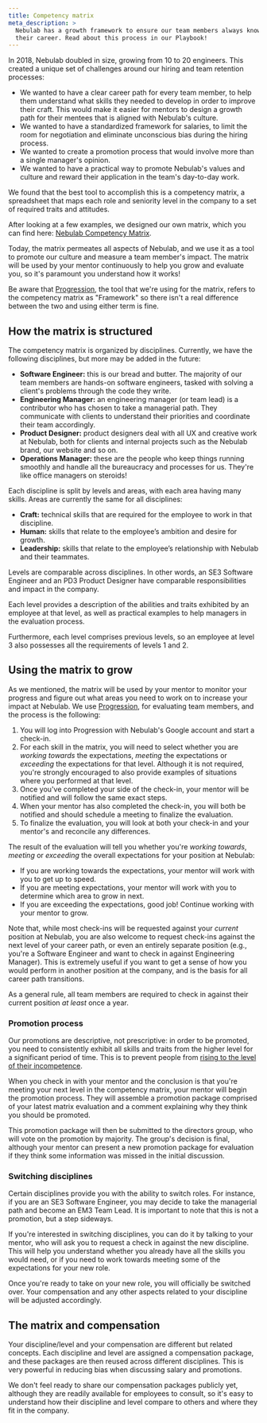 ```yaml
---
title: Competency matrix
meta_description: >
  Nebulab has a growth framework to ensure our team members always know what the next step is for
  their career. Read about this process in our Playbook!
---
```


In 2018, Nebulab doubled in size, growing from 10 to 20 engineers. This created a unique set of
challenges around our hiring and team retention processes:

- We wanted to have a clear career path for every team member, to help them understand what skills
  they needed to develop in order to improve their craft. This would make it easier for mentors to
  design a growth path for their mentees that is aligned with Nebulab's culture.
- We wanted to have a standardized framework for salaries, to limit the room for negotiation and
  eliminate unconscious bias during the hiring process.
- We wanted to create a promotion process that would involve more than a single manager's opinion.
- We wanted to have a practical way to promote Nebulab's values and culture and reward their
  application in the team's day-to-day work.

We found that the best tool to accomplish this is a competency matrix, a spreadsheet that maps each
role and seniority level in the company to a set of required traits and attitudes.

After looking at a few examples, we designed our own matrix, which you can find here:
[Nebulab Competency Matrix][ncm].

Today, the matrix permeates all aspects of Nebulab, and we use it as a tool to promote our culture
and measure a team member's impact. The matrix will be used by your mentor continuously to help you
grow and evaluate you, so it's paramount you understand how it works!

Be aware that [Progression][progression], the tool that we're using for the matrix, refers to the
competency matrix as "Framework" so there isn't a real difference between the two and using either term
is fine.

## How the matrix is structured

The competency matrix is organized by disciplines. Currently, we have the following disciplines,
but more may be added in the future:

- **Software Engineer:** this is our bread and butter. The majority of our team members are hands-on
  software engineers, tasked with solving a client's problems through the code they write.
- **Engineering Manager:** an engineering manager (or team lead) is a contributor who has chosen to
  take a managerial path. They communicate with clients to understand their priorities and
  coordinate their team accordingly.
- **Product Designer:** product designers deal with all UX and creative work at Nebulab, both for
  clients and internal projects such as the Nebulab brand, our website and so on.
- **Operations Manager:** these are the people who keep things running smoothly and handle all the
  bureaucracy and processes for us. They're like office managers on steroids!

Each discipline is split by levels and areas, with each area having many skills. Areas are
currently the same for all disciplines:

- **Craft:** technical skills that are required for the employee to work in that discipline.
- **Human:** skills that relate to the employee’s ambition and desire for growth.
- **Leadership:** skills that relate to the employee’s relationship with Nebulab and their teammates.

Levels are comparable across disciplines. In other words, an SE3 Software Engineer and an PD3 Product
Designer have comparable responsibilities and impact in the company.

Each level provides a description of the abilities and traits exhibited by an employee at that
level, as well as practical examples to help managers in the evaluation process.

Furthermore, each level comprises previous levels, so an employee at level 3 also possesses all the
requirements of levels 1 and 2.

## Using the matrix to grow

As we mentioned, the matrix will be used by your mentor to monitor your progress and figure out what
areas you need to work on to increase your impact at Nebulab. We use [Progression][progression], for
evaluating team members, and the process is the following:

1. You will log into Progression with Nebulab's Google account and start a check-in.
2. For each skill in the matrix, you will need to select whether you are *working towards* the
   expectations, *meeting* the expectations or *exceeding* the expectations for that level. Although
   it is not required, you're strongly encouraged to also provide examples of situations where you
   performed at that level.
3. Once you've completed your side of the check-in, your mentor will be notified and will follow
   the same exact steps.
4. When your mentor has also completed the check-in, you will both be notified and should schedule
   a meeting to finalize the evaluation.
5. To finalize the evaluation, you will look at both your check-in and your mentor's and reconcile
   any differences.

The result of the evaluation will tell you whether you're *working towards*, *meeting* or
*exceeding* the overall expectations for your position at Nebulab:

- If you are working towards the expectations, your mentor will work with you to get up to speed.
- If you are meeting expectations, your mentor will work with you to determine which area to grow
  in next.
- If you are exceeding the expectations, good job! Continue working with your mentor to grow.

Note that, while most check-ins will be requested against your _current_ position at Nebulab, you
are also welcome to request check-ins against the next level of your career path, or even an
entirely separate position (e.g., you're a Software Engineer and want to check in against
Engineering Manager). This is extremely useful if you want to get a sense of how you would perform
in another position at the company, and is the basis for all career path transitions.

As a general rule, all team members are required to check in against their current position _at
least_ once a year.

### Promotion process

Our promotions are descriptive, not prescriptive: in order to be promoted, you need to consistently
exhibit all skills and traits from the higher level for a significant period of time. This is to
prevent people from [rising to the level of their incompetence][peter-principle].

When you check in with your mentor and the conclusion is that you're meeting your next level in the
competency matrix, your mentor will begin the  promotion process. They will assemble a promotion
package comprised of your latest matrix evaluation and a comment explaining why they think you
should be promoted.

This promotion package will then be submitted to the directors group, who will vote on the promotion
by majority. The group's decision is final, although your mentor can present a new promotion package
for evaluation if they think some information was missed in the initial discussion.

### Switching disciplines

Certain disciplines provide you with the ability to switch roles. For instance, if you are an SE3
Software Engineer, you may decide to take the managerial path and become an EM3 Team Lead. It is
important to note that this is not a promotion, but a step sideways.

If you're interested in switching disciplines, you can do it by talking to your mentor, who will
ask you to request a check in against the new discipline. This will help you understand whether
you already have all the skills you would need, or if you need to work towards meeting some of the
expectations for your new role.

Once you're ready to take on your new role, you will officially be switched over. Your compensation
and any other aspects related to your discipline will be adjusted accordingly.

## The matrix and compensation

Your discipline/level and your compensation are different but related concepts. Each discipline and
level are assigned a compensation package, and these packages are then reused across different
disciplines. This is very powerful in reducing bias when discussing salary and promotions.

We don't feel ready to share our compensation packages publicly yet, although they are readily
available for employees to consult, so it's easy to understand how their discipline and level
compare to others and where they fit in the company.

[ncm]: https://nebulab.progressionapp.com
[peter-principle]: https://en.wikipedia.org/wiki/Peter_principle
[progression]: https://progressionapp.com
